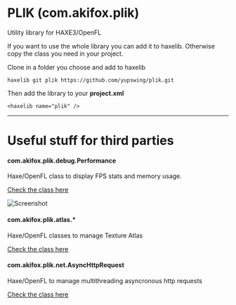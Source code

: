 # PLIK (com.akifox.plik)
Utility library for HAXE3/OpenFL

If you want to use the whole library you can add it to haxelib.
Otherwise copy the class you need in your project.

Clone in a folder you choose and add to haxelib
````
haxelib git plik https://github.com/yupswing/plik.git
````

Then add the library to your **project.xml**
````
<haxelib name="plik" />
````

----

# Useful stuff for third parties

#### com.akifox.plik.debug.Performance
Haxe/OpenFL class to display FPS stats and memory usage.

[Check the class here](com/akifox/plik/debug)

![Screenshot](https://dl.dropboxusercontent.com/u/683344/akifox/akifox-lib/performance-screenshot.png)


#### com.akifox.plik.atlas.*
Haxe/OpenFL classes to manage Texture Atlas

[Check the class here](com/akifox/plik/atlas)


#### com.akifox.plik.net.AsyncHttpRequest
Haxe/OpenFL to manage multithreading  asyncronous http requests

[Check the class here](com/akifox/plik/net)
